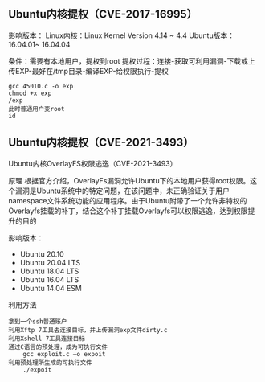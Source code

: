 ## **Ubuntu内核提权（CVE-2017-16995）**
影响版本：
Linux内核：Linux Kernel Version 4.14 ~ 4.4
Ubuntu版本：16.04.01~ 16.04.04

条件：需要有本地用户，提权到root
提权过程：连接-获取可利用漏洞-下载或上传EXP-最好在/tmp目录-编译EXP-给权限执行-提权
```
gcc 45010.c -o exp
chmod +x exp
/exp
此时普通用户变root
id
```



## **Ubuntu内核提权（CVE-2021-3493）**
Ubuntu内核OverlayFS权限逃逸（CVE-2021-3493）

原理
根据官方介绍，OverlayFs漏洞允许Ubuntu下的本地用户获得root权限。这个漏洞是Ubuntu系统中的特定问题，在该问题中，未正确验证关于用户namespace文件系统功能的应用程序。由于Ubuntu附带了一个允许非特权的Overlayfs挂载的补丁，结合这个补丁挂载Overlayfs可以权限逃逸，达到权限提升的目的

影响版本：
* Ubuntu 20.10
* Ubuntu 20.04 LTS
* Ubuntu 18.04 LTS
* Ubuntu 16.04 LTS
* Ubuntu 14.04 ESM

利用方法
```
拿到一个ssh普通账户
利用Xftp 7工具去连接目标，并上传漏洞exp文件dirty.c
利用Xshell 7工具连接目标
通过C语言的预处理，成为可执行文件
    gcc exploit.c –o expoit
利用预处理所生成的可执行文件
    ./expoit
```

